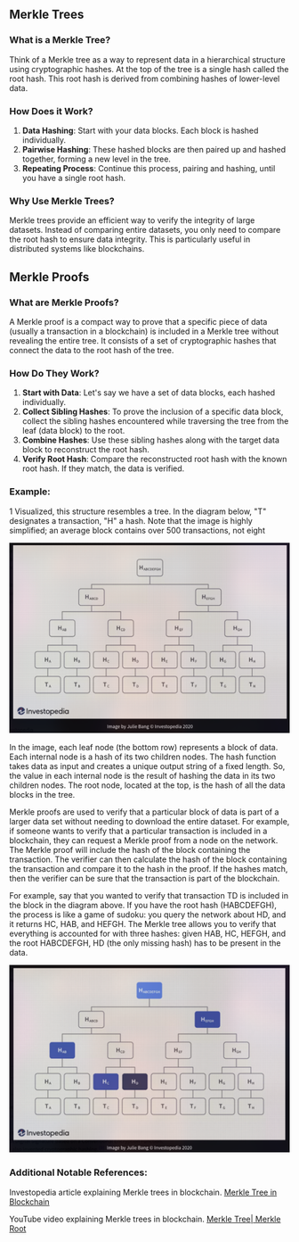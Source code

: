 ## Merkle Trees

### What is a Merkle Tree?

Think of a Merkle tree as a way to represent data in a hierarchical structure using cryptographic hashes. At the top of the tree is a single hash called the root hash. This root hash is derived from combining hashes of lower-level data.

### How Does it Work?

1. **Data Hashing**: Start with your data blocks. Each block is hashed individually.
2. **Pairwise Hashing**: These hashed blocks are then paired up and hashed together, forming a new level in the tree.
3. **Repeating Process**: Continue this process, pairing and hashing, until you have a single root hash.

### Why Use Merkle Trees?

Merkle trees provide an efficient way to verify the integrity of large datasets. Instead of comparing entire datasets, you only need to compare the root hash to ensure data integrity. This is particularly useful in distributed systems like blockchains.

## Merkle Proofs

### What are Merkle Proofs?

A Merkle proof is a compact way to prove that a specific piece of data (usually a transaction in a blockchain) is included in a Merkle tree without revealing the entire tree. It consists of a set of cryptographic hashes that connect the data to the root hash of the tree.

### How Do They Work?

1. **Start with Data**: Let's say we have a set of data blocks, each hashed individually.
2. **Collect Sibling Hashes**: To prove the inclusion of a specific data block, collect the sibling hashes encountered while traversing the tree from the leaf (data block) to the root.
3. **Combine Hashes**: Use these sibling hashes along with the target data block to reconstruct the root hash.
4. **Verify Root Hash**: Compare the reconstructed root hash with the known root hash. If they match, the data is verified.

### Example:

1
Visualized, this structure resembles a tree. In the diagram below, "T" designates a transaction, "H" a hash. Note that the image is highly simplified; an average block contains over 500 transactions, not eight

![alt text](/merkle-tree/images/image.png)

In the image, each leaf node (the bottom row) represents a block of data. Each internal node is a hash of its two children nodes. The hash function takes data as input and creates a unique output string of a fixed length. So, the value in each internal node is the result of hashing the data in its two children nodes. The root node, located at the top, is the hash of all the data blocks in the tree.

Merkle proofs are used to verify that a particular block of data is part of a larger data set without needing to download the entire dataset. For example, if someone wants to verify that a particular transaction is included in a blockchain, they can request a Merkle proof from a node on the network. The Merkle proof will include the hash of the block containing the transaction. The verifier can then calculate the hash of the block containing the transaction and compare it to the hash in the proof. If the hashes match, then the verifier can be sure that the transaction is part of the blockchain.

For example, say that you wanted to verify that transaction TD is included in the block in the diagram above. If you have the root hash (HABCDEFGH), the process is like a game of sudoku: you query the network about HD, and it returns HC, HAB, and HEFGH. The Merkle tree allows you to verify that everything is accounted for with three hashes: given HAB, HC, HEFGH, and the root HABCDEFGH, HD (the only missing hash) has to be present in the data.

![alt text](/merkle-tree/images/image1.png)

### Additional Notable References:

Investopedia article explaining Merkle trees in blockchain. [Merkle Tree in Blockchain](https://www.investopedia.com/terms/m/merkle-tree.asp)

YouTube video explaining Merkle trees in blockchain. [Merkle Tree| Merkle Root](https://www.youtube.com/watch?v=fB41w3JcR7U)
